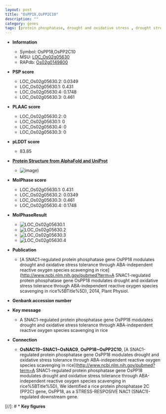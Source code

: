 ```yaml
---
layout: post
title: "OsPP18,OsPP2C10"
description: ""
category: genes
tags: [protein phosphatase, drought and oxidative stress , drought stress , oxidative stress, stress tolerance]
---
```


* **Information**  
    + Symbol: OsPP18,OsPP2C10  
    + MSU: [LOC_Os02g05630](http://rice.plantbiology.msu.edu/cgi-bin/ORF_infopage.cgi?orf=LOC_Os02g05630)  
    + RAPdb: [Os02g0149800](http://rapdb.dna.affrc.go.jp/viewer/gbrowse_details/irgsp1?name=Os02g0149800)  

* **PSP score**  
    + LOC_Os02g05630.2: 0.0349 
    + LOC_Os02g05630.1: 0.431 
    + LOC_Os02g05630.4: 0.1748 
    + LOC_Os02g05630.3: 0.461 

* **PLAAC score**  
    + LOC_Os02g05630.2: 0 
    + LOC_Os02g05630.1: 0 
    + LOC_Os02g05630.4: 0 
    + LOC_Os02g05630.3: 0 

* **pLDDT score**
    + 83.85

* **[Protein Structure from AlphaFold and UniProt](https://www.uniprot.org/uniprotkb/Q67UX7/entry#structure)**
    + ![image](https://ricepsp.github.io/images/Q6/AF-Q67UX7-F1.png))

* **MolPhase score**
    + LOC_Os02g05630.1: 0.431
    + LOC_Os02g05630.2: 0.0349
    + LOC_Os02g05630.3: 0.461
    + LOC_Os02g05630.4: 0.1748

* **MolPhaseResult**
    + ![LOC_Os02g05630.1](https://ricepsp.github.io/pictures/LOC_Os02g/LOC_Os02g05630.1.png)
    + ![LOC_Os02g05630.2](https://ricepsp.github.io/pictures/LOC_Os02g/LOC_Os02g05630.2.png)
    + ![LOC_Os02g05630.3](https://ricepsp.github.io/pictures/LOC_Os02g/LOC_Os02g05630.3.png)
    + ![LOC_Os02g05630.4](https://ricepsp.github.io/pictures/LOC_Os02g/LOC_Os02g05630.4.png)

* **Publication**  
    + [A SNAC1-regulated protein phosphatase gene OsPP18 modulates drought and oxidative stress tolerance through ABA-independent reactive oxygen species scavenging in rice](http://www.ncbi.nlm.nih.gov/pubmed?term=A SNAC1-regulated protein phosphatase gene OsPP18 modulates drought and oxidative stress tolerance through ABA-independent reactive oxygen species scavenging in rice%5BTitle%5D), 2014, Plant Physiol.

* **Genbank accession number**  

* **Key message**  
    + A SNAC1-regulated protein phosphatase gene OsPP18 modulates drought and oxidative stress tolerance through ABA-independent reactive oxygen species scavenging in rice

* **Connection**  
    + __OsNAC19~SNAC1~OsNAC9__, __OsPP18~OsPP2C10__, [A SNAC1-regulated protein phosphatase gene OsPP18 modulates drought and oxidative stress tolerance through ABA-independent reactive oxygen species scavenging in rice](http://www.ncbi.nlm.nih.gov/pubmed?term=A SNAC1-regulated protein phosphatase gene OsPP18 modulates drought and oxidative stress tolerance through ABA-independent reactive oxygen species scavenging in rice%5BTitle%5D), We identified a rice protein phosphatase 2C (PP2C) gene, OsPP18, as a STRESS-RESPOSIVE NAC1 (SNAC1)-regulated downstream gene.

[//]: # * **Key figures**  


